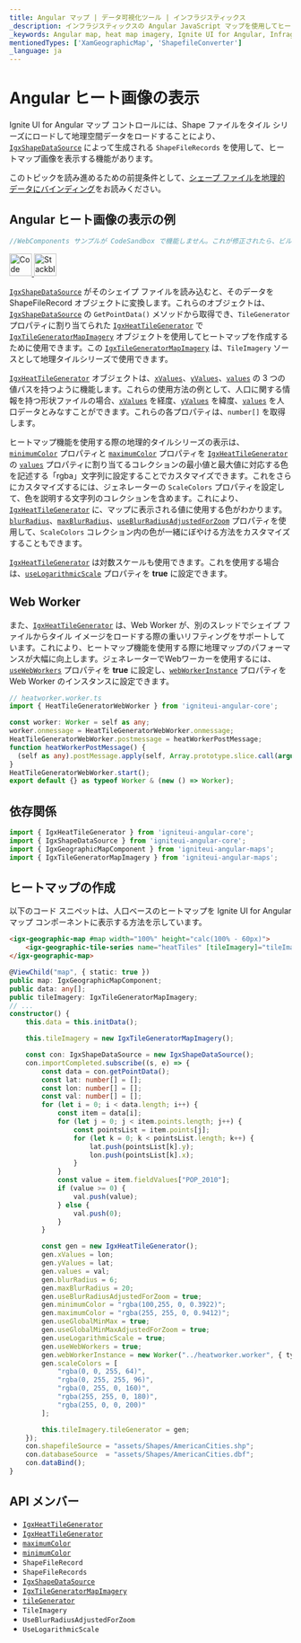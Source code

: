 ```yaml
---
title: Angular マップ | データ可視化ツール | インフラジスティックス
_description: インフラジスティックスの Angular JavaScript マップを使用してヒートマップ画像を表示します。Ignite UI for Angular マップのサンプルを是非お試しください!
_keywords: Angular map, heat map imagery, Ignite UI for Angular, Infragistics, Angular マップ, ヒートマップ画像, インフラジスティックス
mentionedTypes: ['XamGeographicMap', 'ShapefileConverter']
_language: ja
---
```


# Angular ヒート画像の表示

Ignite UI for Angular マップ コントロールには、Shape ファイルをタイル シリーズにロードして地理空間データをロードすることにより、[`IgxShapeDataSource`]({environment:dvApiBaseUrl}/products/ignite-ui-angular/api/docs/typescript/latest/classes/igxshapedatasource.html) によって生成される `ShapeFileRecords` を使用して、ヒートマップ画像を表示する機能があります。

このトピックを読み進めるための前提条件として、[シェープ ファイルを地理的データにバインディング](geo-map-binding-shp-file.md)をお読みください。

## Angular ヒート画像の表示の例

<!-- Angular, React -->

```ts
//WebComponents サンプルが CodeSandbox で機能しません。これが修正されたら、ビルドのフラグを削除します。
```

<code-view style="height: 500px"
           data-demos-base-url="{environment:dvDemosBaseUrl}"
           iframe-src="{environment:dvDemosBaseUrl}/maps/geo-map-display-heat-imagery"
           alt="Angular ヒート画像の表示の例"
           github-src="maps/geo-map/display-heat-imagery">
</code-view>

<html lang="en" xmlns="http://www.w3.org/1999/xhtml">
    <body>
      <a target="_blank" href="https://codesandbox.io/s/github/IgniteUI/igniteui-angular-examples/tree/master/samples/maps/geo-map/display-heat-imagery?fontsize=14&hidenavigation=1&theme=dark&view=preview&file=/src/app.component.html" rel="noopener noreferrer">
            <img height="40px" style="border-radius: 0rem; max-width: 100%;" alt="Code Sandbox" src="https://static.infragistics.com/xplatform/images/browsers/open-sandbox.png"/>
        </a>
        <a target="_blank" href="https://stackblitz.com/github/IgniteUI/igniteui-angular-examples/tree/master/samples/maps/geo-map/display-heat-imagery?file=src%2Fapp.component.html" rel="noopener noreferrer">
            <img height="40px" style="border-radius: 0rem; max-width: 100%;" alt="Stackblitz" src="https://static.infragistics.com/xplatform/images/browsers/open-stackblitz.png"/>
        </a>
    </body>
</html>

<div class="divider--half"></div>

<!-- end: Angular, React -->

[`IgxShapeDataSource`]({environment:dvApiBaseUrl}/products/ignite-ui-angular/api/docs/typescript/latest/classes/igxshapedatasource.html) がそのシェイプ ファイルを読み込むと、そのデータを ShapeFileRecord オブジェクトに変換します。これらのオブジェクトは、[`IgxShapeDataSource`]({environment:dvApiBaseUrl}/products/ignite-ui-angular/api/docs/typescript/latest/classes/igxshapedatasource.html) の `GetPointData()` メソッドから取得でき、`TileGenerator` プロパティに割り当てられた [`IgxHeatTileGenerator`]({environment:dvApiBaseUrl}/products/ignite-ui-angular/api/docs/typescript/latest/classes/igxheattilegenerator.html) で [`IgxTileGeneratorMapImagery`]({environment:dvApiBaseUrl}/products/ignite-ui-angular/api/docs/typescript/latest/classes/igxtilegeneratormapimagery.html) オブジェクトを使用してヒートマップを作成するために使用できます。この [`IgxTileGeneratorMapImagery`]({environment:dvApiBaseUrl}/products/ignite-ui-angular/api/docs/typescript/latest/classes/igxtilegeneratormapimagery.html) は、`TileImagery` ソースとして地理タイルシリーズで使用できます。

[`IgxHeatTileGenerator`]({environment:dvApiBaseUrl}/products/ignite-ui-angular/api/docs/typescript/latest/classes/igxheattilegenerator.html) オブジェクトは、[`xValues`]({environment:dvApiBaseUrl}/products/ignite-ui-angular/api/docs/typescript/latest/classes/igxheattilegenerator.html#xvalues)、[`yValues`]({environment:dvApiBaseUrl}/products/ignite-ui-angular/api/docs/typescript/latest/classes/igxheattilegenerator.html#yvalues)、[`values`]({environment:dvApiBaseUrl}/products/ignite-ui-angular/api/docs/typescript/latest/classes/igxheattilegenerator.html#values) の 3 つの値パスを持つように機能します。これらの使用方法の例として、人口に関する情報を持つ形状ファイルの場合、[`xValues`]({environment:dvApiBaseUrl}/products/ignite-ui-angular/api/docs/typescript/latest/classes/igxheattilegenerator.html#xvalues) を経度、[`yValues`]({environment:dvApiBaseUrl}/products/ignite-ui-angular/api/docs/typescript/latest/classes/igxheattilegenerator.html#yvalues) を緯度、[`values`]({environment:dvApiBaseUrl}/products/ignite-ui-angular/api/docs/typescript/latest/classes/igxheattilegenerator.html#values) を人口データとみなすことができます。これらの各プロパティは、`number[]` を取得します。

ヒートマップ機能を使用する際の地理的タイルシリーズの表示は、[`minimumColor`]({environment:dvApiBaseUrl}/products/ignite-ui-angular/api/docs/typescript/latest/classes/igxheattilegenerator.html#minimumcolor) プロパティと [`maximumColor`]({environment:dvApiBaseUrl}/products/ignite-ui-angular/api/docs/typescript/latest/classes/igxheattilegenerator.html#maximumcolor) プロパティを [`IgxHeatTileGenerator`]({environment:dvApiBaseUrl}/products/ignite-ui-angular/api/docs/typescript/latest/classes/igxheattilegenerator.html) の [`values`]({environment:dvApiBaseUrl}/products/ignite-ui-angular/api/docs/typescript/latest/classes/igxheattilegenerator.html#values) プロパティに割り当てるコレクションの最小値と最大値に対応する色を記述する「rgba」文字列に設定することでカスタマイズできます。これをさらにカスタマイズするには、ジェネレーターの `ScaleColors` プロパティを設定して、色を説明する文字列のコレクションを含めます。これにより、[`IgxHeatTileGenerator`]({environment:dvApiBaseUrl}/products/ignite-ui-angular/api/docs/typescript/latest/classes/igxheattilegenerator.html) に、マップに表示される値に使用する色がわかります。[`blurRadius`]({environment:dvApiBaseUrl}/products/ignite-ui-angular/api/docs/typescript/latest/classes/igxheattilegenerator.html#blurradius)、[`maxBlurRadius`]({environment:dvApiBaseUrl}/products/ignite-ui-angular/api/docs/typescript/latest/classes/igxheattilegenerator.html#maxblurradius)、[`useBlurRadiusAdjustedForZoom`]({environment:dvApiBaseUrl}/products/ignite-ui-angular/api/docs/typescript/latest/classes/igxheattilegenerator.html#useblurradiusadjustedforzoom) プロパティを使用して、`ScaleColors` コレクション内の色が一緒にぼやける方法をカスタマイズすることもできます。

[`IgxHeatTileGenerator`]({environment:dvApiBaseUrl}/products/ignite-ui-angular/api/docs/typescript/latest/classes/igxheattilegenerator.html) は対数スケールも使用できます。これを使用する場合は、[`useLogarithmicScale`]({environment:dvApiBaseUrl}/products/ignite-ui-angular/api/docs/typescript/latest/classes/igxheattilegenerator.html#uselogarithmicscale) プロパティを **true** に設定できます。

## Web Worker

また、[`IgxHeatTileGenerator`]({environment:dvApiBaseUrl}/products/ignite-ui-angular/api/docs/typescript/latest/classes/igxheattilegenerator.html) は、Web Worker が、別のスレッドでシェイプ ファイルからタイル イメージをロードする際の重いリフティングをサポートしています。これにより、ヒートマップ機能を使用する際に地理マップのパフォーマンスが大幅に向上します。ジェネレーターでWebワーカーを使用するには、[`useWebWorkers`]({environment:dvApiBaseUrl}/products/ignite-ui-angular/api/docs/typescript/latest/classes/igxheattilegenerator.html#usewebworkers) プロパティを **true** に設定し、[`webWorkerInstance`]({environment:dvApiBaseUrl}/products/ignite-ui-angular/api/docs/typescript/latest/classes/igxheattilegenerator.html#webworkerinstance) プロパティを Web Worker のインスタンスに設定できます。

<!-- Angular -->

```ts
// heatworker.worker.ts
import { HeatTileGeneratorWebWorker } from 'igniteui-angular-core';

const worker: Worker = self as any;
worker.onmessage = HeatTileGeneratorWebWorker.onmessage;
HeatTileGeneratorWebWorker.postmessage = heatWorkerPostMessage;
function heatWorkerPostMessage() {
  (self as any).postMessage.apply(self, Array.prototype.slice.call(arguments));
}
HeatTileGeneratorWebWorker.start();
export default {} as typeof Worker & (new () => Worker);
```

## 依存関係

<!-- Angular -->

```ts
import { IgxHeatTileGenerator } from 'igniteui-angular-core';
import { IgxShapeDataSource } from 'igniteui-angular-core';
import { IgxGeographicMapComponent } from 'igniteui-angular-maps';
import { IgxTileGeneratorMapImagery } from 'igniteui-angular-maps';
```

## ヒートマップの作成

以下のコード スニペットは、人口ベースのヒートマップを Ignite UI for Angular マップ コンポーネントに表示する方法を示しています。

<!-- Angular -->

```html
<igx-geographic-map #map width="100%" height="calc(100% - 60px)">
    <igx-geographic-tile-series name="heatTiles" [tileImagery]="tileImagery"></igx-geographic-tile-series>
</igx-geographic-map>
```

```ts
@ViewChild("map", { static: true })
public map: IgxGeographicMapComponent;
public data: any[];
public tileImagery: IgxTileGeneratorMapImagery;
// ...
constructor() {
    this.data = this.initData();

    this.tileImagery = new IgxTileGeneratorMapImagery();

    const con: IgxShapeDataSource = new IgxShapeDataSource();
    con.importCompleted.subscribe((s, e) => {
        const data = con.getPointData();
        const lat: number[] = [];
        const lon: number[] = [];
        const val: number[] = [];
        for (let i = 0; i < data.length; i++) {
            const item = data[i];
            for (let j = 0; j < item.points.length; j++) {
                const pointsList = item.points[j];
                for (let k = 0; k < pointsList.length; k++) {
                    lat.push(pointsList[k].y);
                    lon.push(pointsList[k].x);
                }
            }
            const value = item.fieldValues["POP_2010"];
            if (value >= 0) {
                val.push(value);
            } else {
                val.push(0);
            }
        }

        const gen = new IgxHeatTileGenerator();
        gen.xValues = lon;
        gen.yValues = lat;
        gen.values = val;
        gen.blurRadius = 6;
        gen.maxBlurRadius = 20;
        gen.useBlurRadiusAdjustedForZoom = true;
        gen.minimumColor = "rgba(100,255, 0, 0.3922)";
        gen.maximumColor = "rgba(255, 255, 0, 0.9412)";
        gen.useGlobalMinMax = true;
        gen.useGlobalMinMaxAdjustedForZoom = true;
        gen.useLogarithmicScale = true;
        gen.useWebWorkers = true;
        gen.webWorkerInstance = new Worker("../heatworker.worker", { type: "module" });
        gen.scaleColors = [
            "rgba(0, 0, 255, 64)",
            "rgba(0, 255, 255, 96)",
            "rgba(0, 255, 0, 160)",
            "rgba(255, 255, 0, 180)",
            "rgba(255, 0, 0, 200)"
        ];

        this.tileImagery.tileGenerator = gen;
    });
    con.shapefileSource = "assets/Shapes/AmericanCities.shp";
    con.databaseSource  = "assets/Shapes/AmericanCities.dbf";
    con.dataBind();
}
```

## API メンバー

-   [`IgxHeatTileGenerator`]({environment:dvApiBaseUrl}/products/ignite-ui-angular/api/docs/typescript/latest/classes/igxheattilegenerator.html)
-   [`IgxHeatTileGenerator`]({environment:dvApiBaseUrl}/products/ignite-ui-angular/api/docs/typescript/latest/classes/igxheattilegenerator.html)
-   [`maximumColor`]({environment:dvApiBaseUrl}/products/ignite-ui-angular/api/docs/typescript/latest/classes/igxheattilegenerator.html#maximumcolor)
-   [`minimumColor`]({environment:dvApiBaseUrl}/products/ignite-ui-angular/api/docs/typescript/latest/classes/igxheattilegenerator.html#minimumcolor)
-   `ShapeFileRecord`
-   `ShapeFileRecords`
-   [`IgxShapeDataSource`]({environment:dvApiBaseUrl}/products/ignite-ui-angular/api/docs/typescript/latest/classes/igxshapedatasource.html)
-   [`IgxTileGeneratorMapImagery`]({environment:dvApiBaseUrl}/products/ignite-ui-angular/api/docs/typescript/latest/classes/igxtilegeneratormapimagery.html)
-   [`tileGenerator`]({environment:dvApiBaseUrl}/products/ignite-ui-angular/api/docs/typescript/latest/classes/igxtilegeneratormapimagery.html#tilegenerator)
-   `TileImagery`
-   `UseBlurRadiusAdjustedForZoom`
-   `UseLogarithmicScale`
